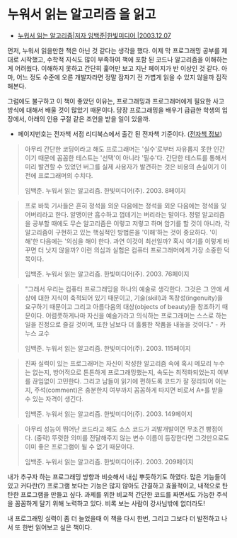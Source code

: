 누워서 읽는 알고리즘 을 읽고
===
- [누워서 읽는 알고리즘|저자 임백준|한빛미디어 |2003.12.07](http://book.naver.com/bookdb/book_detail.nhn?bid=138699)


먼저, 누워서 읽을만한 책은 아닌 것 같다는 생각을 했다. 이제 막 프로그래밍 공부를 제대로 시작했고, 수학적 지식도 많이 부족하여 책에 포함 된 코드나 알고리즘을 이해하는게 어려웠다. 이해하지 못하고 간단히 훑어만 보고 지난 페이지가 반 이상인 것 같다. 아마, 어느 정도 수준에 오른 개발자라면 정말 잠자기 전 가볍게 읽을 수 있지 않을까 짐작해본다.

그럼에도 불구하고 이 책이 좋았던 이유는, 프로그래밍과 프로그래머에게 필요한 사고 방식에 대해서 배울 것이 많았기 때문이다. 당장 프로그래밍을 배우기 급급한 학생의 입장에서, 아래의 인용 구절 같은 조언을 받을 일이 있을까. 

- 페이지번호는 전자책 서점 리디북스에서 출간 된 전자책 기준이다. ([전자책 정보](http://ridibooks.com/v2/Detail?id=443000029&_s=ins&_q=%25EB%2588%2584%25EC%259B%258C%25EC%2584%259C))

> 아무리 간단한 코딩이라고 해도 프로그래머는 '실수'로부터 자유롭지 못한 인간이기 때문에 꼼꼼한 테스트는 '선택'이 아니라 '필수'다. 간단한 테스트를 통해서 미리 발견할 수 있었던 버그를 실제 사용자가 발견하는 것은 비용의 손실이기 이전에 프로그래머의 수치다. 
>
> 임백준. 누워서 읽는 알고리즘. 한빛미디어(주). 2003\. 8페이지

> 프로 바둑 기사들은 흔히 정석을 외운 다음에는 정석을 외운 다음에는 정석을 잊어버리라고 한다. 알맹이만 흡수하고 껍데기는 버리라는 말이다. 정렬 알고리즘을 공부할 때에도 무슨 알고리즘은 이렇고 저렇고 하며 암기를 할 것이 아니라, 각 알고리즘이 구현하고 있는 핵심적인 방법론을 '이해'하는 것이 중요하다. '이해'한 다음에는 '의심을 해야 한다. 과연 이것이 최선일까? 혹시 여기를 이렇게 바꾸면 더 낫지 않을까? 이런 의심과 실험은 컴퓨터 프로그래머에게 가장 소중한 덕목이다. 
>
> 임백준. 누워서 읽는 알고리즘. 한빛미디어(주). 2003\. 76페이지

> "그래서 우리는 컴퓨터 프로그래밍을 하나의 예술로 생각한다. 그것은 그 안에 세상에 대한 지식이 축적되어 있기 때문이고, 기술(skill)과 독창성(ingenuity)을 요구하기 때문이고 그리고 아름다움의 대상(objects of beauty)을 창조하기 때문이다. 어렴풋하게나마 자신을 예술가라고 의식하는 프로그래머는 스스로 하는 일을 진정으로 즐길 것이며, 또한 남보다 더 훌륭한 작품을 내놓을 것이다." - 카누스 교수 
>
> 임백준. 누워서 읽는 알고리즘. 한빛미디어(주). 2003. 115페이지

> 진짜 실력이 있는 프로그래머는 자신이 작성한 알고리즘 속에 혹시 메모리 누수는 없는지, 방어적으로 튼튼하게 프로그래밍했는지, 속도는 최적화되었는지 여부를 끊임없이 고민한다. 그리고 남들이 읽기에 편하도록 코드가 잘 정리되어 이는지, 주석(comment)은 충분한지 여부까지 꼼꼼하게 따지면 비로서 A+를 받을 수 있는 자격이 생긴다.
>
> 임백준. 누워서 읽는 알고리즘. 한빛미디어(주). 2003\. 149페이지

> 아무리 성능이 뛰어난 코드라고 해도 소스 코드가 괴발개발이면 무조건 빵점이다. (중략) 뚜렷한 의미를 전달해주지 않는 변수 이름이 등장한다면 그것만으로도 이미 좋은 프로그램이 될 수 없기 때문이다.
>
> 임백준. 누워서 읽는 알고리즘. 한빛미디어(주). 2003\. 209페이지

내가 추구자 하는 프로그래밍 방향과 비슷해서 내심 뿌듯하기도 하였다. 많은 기능들이 있고 커다란(?) 프로그램 보다는 기능은 많지 않아도 간결하고 효율적이고, 내적으로 탄탄한 프로그램을 만들고 싶다. 과제를 위한 비교적 간단한 코드를 짜면서도 가능한 주석을 꼼꼼하게 달기 위해 노력하고 있다. 비록 보는 사람이 강사님밖에 없더라도!

내 프로그래밍 실력이 좀 더 늘었을때 이 책을 다시 한번, 그리고 그보다 더 발전하고 나서 또 한번 읽어보고 싶은 책이다.